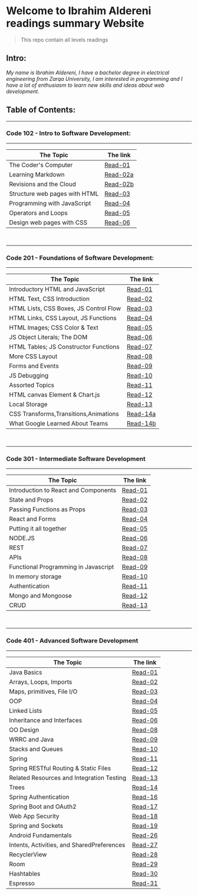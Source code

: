 # Welcome to Ibrahim Aldereni readings summary Website

> This repo contain all levels readings

## **Intro:**

_My name is Ibrahim Aldereni, I have a bachelor degree in electrical engineering from Zarqa University, I am interested in programming and I have a lot of enthusiasm to learn new skills and ideas about web development._

## **Table of Contents:**

---

### Code 102 - Intro to Software Development:

---

| The Topic                     | The link                        |
| ----------------------------- | ------------------------------- |
| The Coder's Computer          | [Read-01](code-102/read01.md)   |
| Learning Markdown             | [Read-02a](code-102/read02a.md) |
| Revisions and the Cloud       | [Read-02b](code-102/read02b.md) |
| Structure web pages with HTML | [Read-03](code-102/read03.md)   |
| Programming with JavaScript   | [Read-04](code-102/read04.md)   |
| Operators and Loops           | [Read-05](code-102/read05.md)   |
| Design web pages with CSS     | [Read-06](code-102/read06.md)   |

<br />

---

### Code 201 - Foundations of Software Development:

---

| The Topic                              | The link                          |
| -------------------------------------- | --------------------------------- |
| Introductory HTML and JavaScript       | [Read-01](code-201/class-01.md)   |
| HTML Text, CSS Introduction            | [Read-02](code-201/class-02.md)   |
| HTML Lists, CSS Boxes, JS Control Flow | [Read-03](code-201/class-03.md)   |
| HTML Links, CSS Layout, JS Functions   | [Read-04](code-201/class-04.md)   |
| HTML Images; CSS Color & Text          | [Read-05](code-201/class-05.md)   |
| JS Object Literals; The DOM            | [Read-06](code-201/class-06.md)   |
| HTML Tables; JS Constructor Functions  | [Read-07](code-201/class-07.md)   |
| More CSS Layout                        | [Read-08](code-201/class-08.md)   |
| Forms and Events                       | [Read-09](code-201/class-09.md)   |
| JS Debugging                           | [Read-10](code-201/class-10.md)   |
| Assorted Topics                        | [Read-11](code-201/class-11.md)   |
| HTML canvas Element & Chart.js         | [Read-12](code-201/class-12.md)   |
| Local Storage                          | [Read-13](code-201/class-13.md)   |
| CSS Transforms,Transitions,Animations  | [Read-14a](code-201/class-14a.md) |
| What Google Learned About Teams        | [Read-14b](code-201/class-14b.md) |

<br />

---

### Code 301 - Intermediate Software Development

---

| The Topic                            | The link                       |
| ------------------------------------ | ------------------------------ |
| Introduction to React and Components | [Read-01](code-301/class01.md) |
| State and Props                      | [Read-02](code-301/class02.md) |
| Passing Functions as Props           | [Read-03](code-301/class03.md) |
| React and Forms                      | [Read-04](code-301/class04.md) |
| Putting it all together              | [Read-05](code-301/class05.md) |
| NODE.JS                              | [Read-06](code-301/class06.md) |
| REST                                 | [Read-07](code-301/class07.md) |
| APIs                                 | [Read-08](code-301/class08.md) |
| Functional Programming in Javascript | [Read-09](code-301/class09.md) |
| In memory storage                    | [Read-10](code-301/class10.md) |
| Authentication                       | [Read-11](code-301/class11.md) |
| Mongo and Mongoose                   | [Read-12](code-301/class12.md) |
| CRUD                                 | [Read-13](code-301/class13.md) |

<br />

---

### Code 401 - Advanced Software Development

---

| The Topic                                  | The link                       |
| ------------------------------------------ | ------------------------------ |
| Java Basics                                | [Read-01](code-401/class01.md) |
| Arrays, Loops, Imports                     | [Read-02](code-401/class02.md) |
| Maps, primitives, File I/O                 | [Read-03](code-401/class03.md) |
| OOP                                        | [Read-04](code-401/class04.md) |
| Linked Lists                               | [Read-05](code-401/class05.md) |
| Inheritance and Interfaces                 | [Read-06](code-401/class06.md) |
| OO Design                                  | [Read-08](code-401/class08.md) |
| WRRC and Java                              | [Read-09](code-401/class09.md) |
| Stacks and Queues                          | [Read-10](code-401/class10.md) |
| Spring                                     | [Read-11](code-401/class11.md) |
| Spring RESTful Routing & Static Files      | [Read-12](code-401/class12.md) |
| Related Resources and Integration Testing  | [Read-13](code-401/class13.md) |
| Trees                                      | [Read-14](code-401/class14.md) |
| Spring Authentication                      | [Read-16](code-401/class16.md) |
| Spring Boot and OAuth2                     | [Read-17](code-401/class17.md) |
| Web App Security                           | [Read-18](code-401/class18.md) |
| Spring and Sockets                         | [Read-19](code-401/class19.md) |
| Android Fundamentals                       | [Read-26](code-401/class26.md) |
| Intents, Activities, and SharedPreferences | [Read-27](code-401/class27.md) |
| RecyclerView                               | [Read-28](code-401/class28.md) |
| Room                                       | [Read-29](code-401/class29.md) |
| Hashtables                                 | [Read-30](code-401/class30.md) |
| Espresso                                   | [Read-31](code-401/class31.md) |

